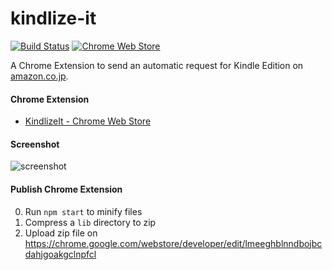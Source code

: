 kindlize-it
===

[![Build Status](https://travis-ci.org/ymkjp/kindlize-it.svg?branch=master)](https://travis-ci.org/ymkjp/kindlize-it)
[![Chrome Web Store](https://img.shields.io/chrome-web-store/rating/lmeeghblnndbojbcdahjgoakgclnpfcl.svg?maxAge=2592000)](https://chrome.google.com/webstore/detail/kindlizeit/lmeeghblnndbojbcdahjgoakgclnpfcl)

A Chrome Extension to send an automatic request for Kindle Edition on [amazon.co.jp](https://amazon.co.jp/).


#### Chrome Extension

* [KindlizeIt \- Chrome Web Store](https://chrome.google.com/webstore/detail/kindlizeit/lmeeghblnndbojbcdahjgoakgclnpfcl)

#### Screenshot

![screenshot](https://i.gyazo.com/86ea33db83c24666043a55ffcb77e62d.png)


#### Publish Chrome Extension

0. Run `npm start` to minify files
0. Compress a `lib` directory to zip
0. Upload zip file on https://chrome.google.com/webstore/developer/edit/lmeeghblnndbojbcdahjgoakgclnpfcl
